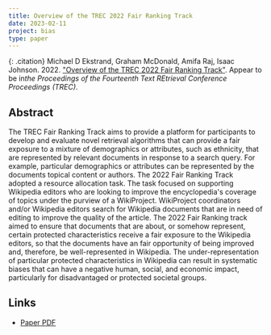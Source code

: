 ```yaml
---
title: Overview of the TREC 2022 Fair Ranking Track
date: 2023-02-11
project: bias
type: paper
---
```


{: .citation}
Michael D Ekstrand, Graham McDonald, Amifa Raj, Isaac Johnson. 2022. ["Overview of the TREC 2022 Fair Ranking Track"](#). Appear to be in<cite>the Proceedings of the Fourteenth Text REtrieval Conference Proceedings (TREC)</cite>.

## Abstract

The TREC Fair Ranking Track aims to provide a platform for participants to develop and evaluate novel retrieval algorithms that can provide a fair exposure to a mixture of demographics or attributes, such as ethnicity, that are represented by relevant documents in response to a search query. For example, particular demographics or attributes can be represented by the documents topical content or authors. The 2022 Fair Ranking Track adopted a resource allocation task. The task focused on supporting Wikipedia editors who are looking to improve the encyclopedia's coverage of topics under the purview of a WikiProject. WikiProject coordinators and/or Wikipedia editors search for Wikipedia documents that are in need of editing to improve the quality of the article. The 2022 Fair Ranking track aimed to ensure that documents that are about, or somehow represent, certain protected characteristics receive a fair exposure to the Wikipedia editors, so that the documents have an fair opportunity of being improved and, therefore, be well-represented in Wikipedia. The under-representation of particular protected characteristics in Wikipedia can result in systematic biases that can have a negative human, social, and economic impact, particularly for disadvantaged or protected societal groups.

## Links

* [Paper PDF](https://arxiv.org/abs/2302.05558)
